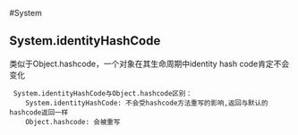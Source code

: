 #System


System.identityHashCode
-----------------------
类似于Object.hashcode，一个对象在其生命周期中identity hash code肯定不会变化

     System.identityHashCode与Object.hashcode区别：
        System.identityHashCode: 不会受hashcode方法重写的影响,返回与默认的hashcode返回一样
        Object.hashcode: 会被重写    
